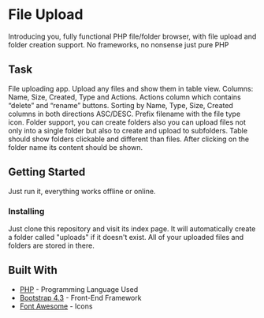 # File Upload

Introducing you, fully functional PHP file/folder browser, with file upload and folder creation support. No frameworks, no nonsense just pure PHP

## Task
File uploading app. Upload any files and show them in table view.
Columns: Name, Size, Created, Type and Actions. Actions column which contains “delete” and “rename” buttons.
Sorting by Name, Type, Size, Created columns in both directions ASC/DESC. Prefix filename with the file type icon.
Folder support, you can create folders also you can upload files not only into a single folder but also to create and upload to subfolders.
Table should show folders clickable and different than files. After clicking on the folder name its content should be shown.


## Getting Started

Just run it, everything works offline or online.


### Installing

Just clone this repository and visit its index page. It will automatically create a folder called "uploads" if it doesn't exist.
All of your uploaded files and folders are stored in there.

## Built With

* [PHP](https://www.php.net/) - Programming Language Used
* [Bootstrap 4.3](https://getbootstrap.com/) - Front-End Framework
* [Font Awesome](https://fontawesome.com/) - Icons
